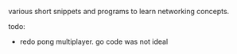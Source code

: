 various short snippets and programs to learn networking concepts.


todo:

- redo pong multiplayer. go code was not ideal
